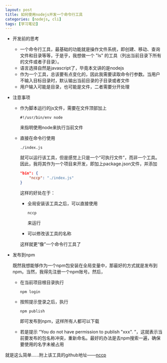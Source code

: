```yaml
---
layout: post
title: 如何使用nodejs开发一个命令行工具
categories: [nodejs, cli]
tags: [学习笔记]
---
```


- 开发前的思考

  - 一个命令行工具，最基础的功能就是操作文件系统，即创建、移动、查询文件和目录等等，于是乎，我想做一个 "ls" 的工具（列出当前目录下所有的文件或者子目录）。

  <!--more-->

  - 语言选择自然是javascript了，毕竟本文讲的是nodejs
  - 作为一个工具，总该要有点变化的，因此我需要读取命令行参数。当用户不输入目标目录时，默认输出当前目录的子目录或者文件
  - 用户输入可能是目录，也可能是文件，二者需要分开处理

- 注意事项

  - 作为脚本运行的js文件，需要在文件顶部加上

    `#!/usr/bin/env node`

    来指明使用node来执行当前文件

  - 直接在命令行使用

    `./index.js`

    就可以运行该工具，但是感觉上只是一个“可执行文件”，而非一个工具。因此，我将其作为一个项目来开发，即加上package.json文件，并添加

    ```json
    "bin": {
    	"nccp": "./index.js"
    }
    ```

    这样的好处在于：

    - 全局安装该工具之后，可以直接使用

      `nccp` 

      来运行

    - 可以修改该工具的名称

    这样就更“像”一个命令行工具了

- 发布到npm

  既然我想能够作为一个npm包安装在全局变量中，那最好的方式就是发布到npm。当然，我得先注册一个npm账号。然后，

  - 在当前项目根目录执行

    `npm login`

  - 按照提示登录之后，执行

    `npm publish`

    即可发布到npm，这样所有人都可以下载

  - 若是提示 “You do not have permission to publish "xxx". ”，这就表示当前要发布的包名称冲突，重新命名。最好的办法是去npm搜索一遍，确保要使用的名字未被占用

就是这么简单......附上该工具的github地址——[nccp](https://github.com/fightant1w1ll/nccp)

